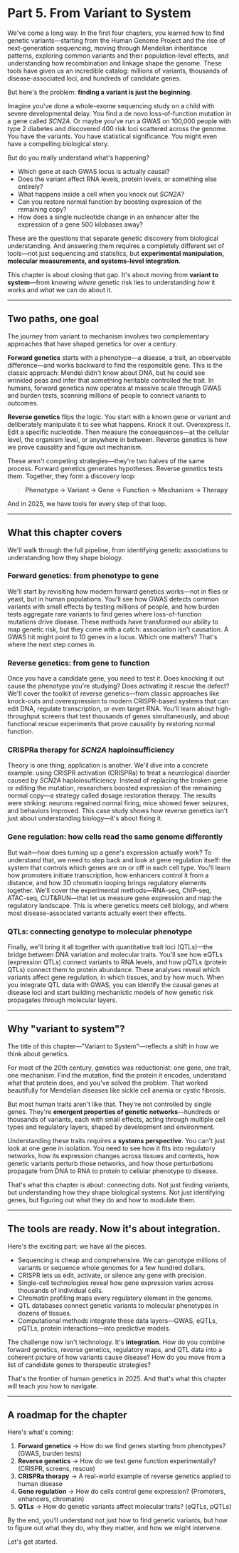 # Part 5. From Variant to System

We've come a long way. In the first four chapters, you learned how to find genetic variants—starting from the Human Genome Project and the rise of next-generation sequencing, moving through Mendelian inheritance patterns, exploring common variants and their population-level effects, and understanding how recombination and linkage shape the genome. These tools have given us an incredible catalog: millions of variants, thousands of disease-associated loci, and hundreds of candidate genes.

But here's the problem: **finding a variant is just the beginning**.

Imagine you've done a whole-exome sequencing study on a child with severe developmental delay. You find a de novo loss-of-function mutation in a gene called *SCN2A*. Or maybe you've run a GWAS on 100,000 people with type 2 diabetes and discovered 400 risk loci scattered across the genome. You have the variants. You have statistical significance. You might even have a compelling biological story.

But do you really understand what's happening?

- Which gene at each GWAS locus is actually causal?
- Does the variant affect RNA levels, protein levels, or something else entirely?
- What happens inside a cell when you knock out *SCN2A*?
- Can you restore normal function by boosting expression of the remaining copy?
- How does a single nucleotide change in an enhancer alter the expression of a gene 500 kilobases away?

These are the questions that separate genetic discovery from biological understanding. And answering them requires a completely different set of tools—not just sequencing and statistics, but **experimental manipulation, molecular measurements, and systems-level integration**.

This chapter is about closing that gap. It's about moving from **variant to system**—from knowing *where* genetic risk lies to understanding *how* it works and *what* we can do about it.

---

## Two paths, one goal

The journey from variant to mechanism involves two complementary approaches that have shaped genetics for over a century.

**Forward genetics** starts with a phenotype—a disease, a trait, an observable difference—and works backward to find the responsible gene. This is the classic approach: Mendel didn't know about DNA, but he could see wrinkled peas and infer that something heritable controlled the trait. In humans, forward genetics now operates at massive scale through GWAS and burden tests, scanning millions of people to connect variants to outcomes.

**Reverse genetics** flips the logic. You start with a known gene or variant and deliberately manipulate it to see what happens. Knock it out. Overexpress it. Edit a specific nucleotide. Then measure the consequences—at the cellular level, the organism level, or anywhere in between. Reverse genetics is how we prove causality and figure out mechanism.

These aren't competing strategies—they're two halves of the same process. Forward genetics generates hypotheses. Reverse genetics tests them. Together, they form a discovery loop:

> **Phenotype → Variant → Gene → Function → Mechanism → Therapy**

And in 2025, we have tools for every step of that loop.

---

## What this chapter covers

We'll walk through the full pipeline, from identifying genetic associations to understanding how they shape biology.

### Forward genetics: from phenotype to gene

We'll start by revisiting how modern forward genetics works—not in flies or yeast, but in human populations. You'll see how GWAS detects common variants with small effects by testing millions of people, and how burden tests aggregate rare variants to find genes where loss-of-function mutations drive disease. These methods have transformed our ability to map genetic risk, but they come with a catch: association isn't causation. A GWAS hit might point to 10 genes in a locus. Which one matters? That's where the next step comes in.

### Reverse genetics: from gene to function

Once you have a candidate gene, you need to test it. Does knocking it out cause the phenotype you're studying? Does activating it rescue the defect? We'll cover the toolkit of reverse genetics—from classic approaches like knock-outs and overexpression to modern CRISPR-based systems that can edit DNA, regulate transcription, or even target RNA. You'll learn about high-throughput screens that test thousands of genes simultaneously, and about functional rescue experiments that prove causality by restoring normal function.

### CRISPRa therapy for *SCN2A* haploinsufficiency

Theory is one thing; application is another. We'll dive into a concrete example: using CRISPR activation (CRISPRa) to treat a neurological disorder caused by *SCN2A* haploinsufficiency. Instead of replacing the broken gene or editing the mutation, researchers boosted expression of the remaining normal copy—a strategy called dosage restoration therapy. The results were striking: neurons regained normal firing, mice showed fewer seizures, and behaviors improved. This case study shows how reverse genetics isn't just about understanding biology—it's about fixing it.

### Gene regulation: how cells read the same genome differently

But wait—how does turning up a gene's expression actually work? To understand that, we need to step back and look at gene regulation itself: the system that controls which genes are on or off in each cell type. You'll learn how promoters initiate transcription, how enhancers control it from a distance, and how 3D chromatin looping brings regulatory elements together. We'll cover the experimental methods—RNA-seq, ChIP-seq, ATAC-seq, CUT&RUN—that let us measure gene expression and map the regulatory landscape. This is where genetics meets cell biology, and where most disease-associated variants actually exert their effects.

### QTLs: connecting genotype to molecular phenotype

Finally, we'll bring it all together with quantitative trait loci (QTLs)—the bridge between DNA variation and molecular traits. You'll see how eQTLs (expression QTLs) connect variants to RNA levels, and how pQTLs (protein QTLs) connect them to protein abundance. These analyses reveal which variants affect gene regulation, in which tissues, and by how much. When you integrate QTL data with GWAS, you can identify the causal genes at disease loci and start building mechanistic models of how genetic risk propagates through molecular layers.

---

## Why "variant to system"?

The title of this chapter—"Variant to System"—reflects a shift in how we think about genetics.

For most of the 20th century, genetics was reductionist: one gene, one trait, one mechanism. Find the mutation, find the protein it encodes, understand what that protein does, and you've solved the problem. That worked beautifully for Mendelian diseases like sickle cell anemia or cystic fibrosis.

But most human traits aren't like that. They're not controlled by single genes. They're **emergent properties of genetic networks**—hundreds or thousands of variants, each with small effects, acting through multiple cell types and regulatory layers, shaped by development and environment.

Understanding these traits requires a **systems perspective**. You can't just look at one gene in isolation. You need to see how it fits into regulatory networks, how its expression changes across tissues and contexts, how genetic variants perturb those networks, and how those perturbations propagate from DNA to RNA to protein to cellular phenotype to disease.

That's what this chapter is about: connecting dots. Not just finding variants, but understanding how they shape biological systems. Not just identifying genes, but figuring out what they do and how to modulate them.

---

## The tools are ready. Now it's about integration.

Here's the exciting part: we have all the pieces.

- Sequencing is cheap and comprehensive. We can genotype millions of variants or sequence whole genomes for a few hundred dollars.
- CRISPR lets us edit, activate, or silence any gene with precision.
- Single-cell technologies reveal how gene expression varies across thousands of individual cells.
- Chromatin profiling maps every regulatory element in the genome.
- QTL databases connect genetic variants to molecular phenotypes in dozens of tissues.
- Computational methods integrate these data layers—GWAS, eQTLs, pQTLs, protein interactions—into predictive models.

The challenge now isn't technology. It's **integration**. How do you combine forward genetics, reverse genetics, regulatory maps, and QTL data into a coherent picture of how variants cause disease? How do you move from a list of candidate genes to therapeutic strategies?

That's the frontier of human genetics in 2025. And that's what this chapter will teach you how to navigate.

---

## A roadmap for the chapter

Here's what's coming:

1. **Forward genetics** → How do we find genes starting from phenotypes? (GWAS, burden tests)
2. **Reverse genetics** → How do we test gene function experimentally? (CRISPR, screens, rescue)
3. **CRISPRa therapy** → A real-world example of reverse genetics applied to human disease
4. **Gene regulation** → How do cells control gene expression? (Promoters, enhancers, chromatin)
5. **QTLs** → How do genetic variants affect molecular traits? (eQTLs, pQTLs)

By the end, you'll understand not just how to find genetic variants, but how to figure out what they do, why they matter, and how we might intervene.

Let's get started.